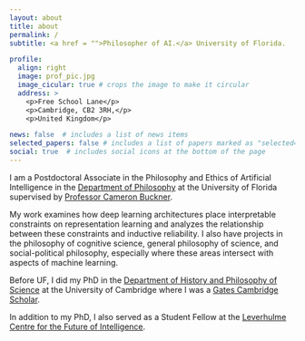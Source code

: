 ```yaml
---
layout: about
title: about
permalink: /
subtitle: <a href = "">Philosopher of AI.</a> University of Florida.

profile:
  align: right
  image: prof_pic.jpg
  image_cicular: true # crops the image to make it circular
  address: >
    <p>Free School Lane</p>
    <p>Cambridge, CB2 3RH,</p>
    <p>United Kingdom</p>

news: false  # includes a list of news items
selected_papers: false # includes a list of papers marked as "selected={true}"
social: true  # includes social icons at the bottom of the page
---
```


I am a Postdoctoral Associate in the Philosophy and Ethics of Artificial Intelligence in the [Department of Philosophy](https://phil.ufl.edu/) at the University of Florida supervised by [Professor Cameron Buckner](http://cameronbuckner.net/). 

My work examines how deep learning architectures place interpretable constraints on representation learning and analyzes the relationship between these constraints and inductive reliability. I also have projects in the philosophy of cognitive science, general philosophy of science, and social-political philosophy, especially where these areas intersect with aspects of machine learning.

Before UF, I did my PhD in the [Department of History and Philosophy of Science](https://www.hps.cam.ac.uk) at the University of Cambridge where I was a [Gates Cambridge Scholar](https://www.gatescambridge.org/).

In addition to my PhD, I also served as a Student Fellow at the [Leverhulme Centre for the Future of Intelligence](http://lcfi.ac.uk).



 

<!--My dissertation develops a pragmatist epistemology of deep learning in scientific practice. I emphasize the theoretical foundations of statistical learning as a source of pragmatic understanding, which involves empirically tested methods of engineering models that facilitate reliable prediction and control. This approach leads me to consider conceptual issues with prominent validation methods, including cross-validation, calibration, and uncertainty estimation, contrasting these contemporary practices with parallels in the history of scientific instruments..

 My current research broadly concerns the epistemic, moral, and political significance of machine learning in science and public life. Tackling these issues leads me to confront fundamental questions concerning the role non-epistemic values in science and technology, the relationship between various conceptions of objectivity and trust, and the nature and importance of uncertainty estimates for responsibility. 
 -->



<!--Before Cambridge I was a student at the University of Houston where I earned my BA and MA in Philosophy.

I share my life with my brilliant wife and our two cats <a target = "_blank" href="assets/img/winston.jpg">Winston</a> and <a target = "_blank" href="assets/img/lumi.jpg">Lumi</a>.-->
